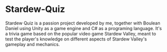 # Stardew-Quiz
Stardew Quiz is a passion project developed by me, together with Boulean Daniel using Unity as a game engine and C# as a programing language. It's a trivia game based on the popular video game Stardew Valley, meant to test the player's knowledge on different aspects of Stardew Valley's gameplay and mechanics.
